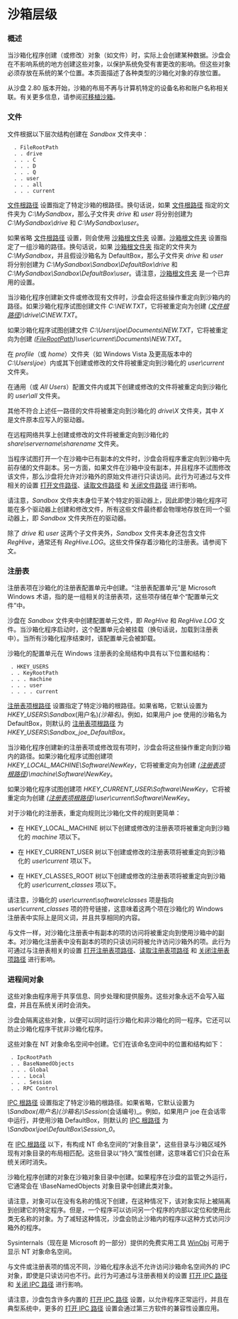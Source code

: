 # 沙箱层级

### 概述

当沙箱化程序创建（或修改）对象（如文件）时，实际上会创建某种数据。沙盘会在不影响系统的地方创建这些对象，以保护系统免受有害更改的影响。但这些对象必须存放在系统的某个位置。本页面描述了各种类型的沙箱化对象的存放位置。

从沙盘 2.80 版本开始，沙箱的布局不再与计算机特定的设备名称和账户名称相关联。有关更多信息，请参阅[可移植沙箱](PortableSandbox.md)。

### 文件

文件根据以下层次结构创建在 _Sandbox_ 文件夹中：
```
  . FileRootPath
  . . drive
  . . . C
  . . . D
  . . . Q
  . . user
  . . . all
  . . . current
```

[文件根路径](FileRootPath.md) 设置指定了特定沙箱的根路径。换句话说，如果 [文件根路径](FileRootPath.md) 指定的文件夹为 _C:\MySandbox_，那么子文件夹 _drive_ 和 _user_ 将分别创建为 _C:\MySandbox\drive_ 和 _C:\MySandbox\user_。

如果省略 [文件根路径](FileRootPath.md) 设置，则会使用 [沙箱根文件夹](BoxRootFolder.md) 设置。[沙箱根文件夹](BoxRootFolder.md) 设置指定了一组沙箱的路径。换句话说，如果 [沙箱根文件夹](BoxRootFolder.md) 指定的文件夹为 _C:\MySandbox_，并且假设沙箱名为 DefaultBox，那么子文件夹 _drive_ 和 _user_ 将分别创建为 _C:\MySandbox\Sandbox\DefaultBox\drive_ 和 _C:\MySandbox\Sandbox\DefaultBox\user_。请注意，[沙箱根文件夹](BoxRootFolder.md) 是一个已弃用的设置。

当沙箱化程序创建新文件或修改现有文件时，沙盘会将这些操作重定向到沙箱内的路径。如果沙箱化程序试图创建文件 _C:\NEW.TXT_，它将被重定向为创建 _([文件根路径](FileRootPath.md))\drive\C\NEW.TXT_。

如果沙箱化程序试图创建文件 _C:\Users\joe\Documents\NEW.TXT_，它将被重定向为创建 _([FileRootPath](FileRootPath.md))\user\current\Documents\NEW.TXT_。

在 _profile_（或 _home_）文件夹（如 Windows Vista 及更高版本中的 _C:\Users\joe_）内或其下创建或修改的文件将被重定向到沙箱化的 _user\current_ 文件夹。

在通用（或 _All Users_）配置文件内或其下创建或修改的文件将被重定向到沙箱化的 _user\all_ 文件夹。

其他不符合上述任一路径的文件将被重定向到沙箱化的 _drive\X_ 文件夹，其中 _X_ 是文件原本应写入的驱动器。

在远程网络共享上创建或修改的文件将被重定向到沙箱化的 _share\\servername\\sharename_ 文件夹。

当程序试图打开一个在沙箱中已有副本的文件时，沙盘会将程序重定向到沙箱中先前存储的文件副本。另一方面，如果文件在沙箱中没有副本，并且程序不试图修改该文件，那么沙盘将允许对沙箱外的原始文件进行只读访问。此行为可通过与文件相关的设置 [打开文件路径](OpenFilePath.md)、[读取文件路径](ReadFilePath.md) 和 [关闭文件路径](ClosedFilePath.md) 进行影响。

请注意，_Sandbox_ 文件夹本身位于某个特定的驱动器上，因此即使沙箱化程序可能在多个驱动器上创建和修改文件，所有这些文件最终都会物理地存放在同一个驱动器上，即 _Sandbox_ 文件夹所在的驱动器。

除了 _drive_ 和 _user_ 这两个子文件夹外，_Sandbox_ 文件夹本身还包含文件 _RegHive_，通常还有 _RegHive.LOG_。这些文件保存着沙箱化的注册表。请参阅下文。

### 注册表

注册表项在沙箱化的注册表配置单元中创建。“注册表配置单元”是 Microsoft Windows 术语，指的是一组相关的注册表项，这些项存储在单个“配置单元文件”中。

沙盘在 _Sandbox_ 文件夹中创建配置单元文件，即 _RegHive_ 和 _RegHive.LOG_ 文件。当沙箱化程序启动时，这个配置单元会被挂载（换句话说，加载到注册表中）。当所有沙箱化程序结束时，该配置单元会被卸载。

沙箱化的配置单元在 Windows 注册表的全局结构中具有以下位置和结构：
```
 . HKEY_USERS
 . . KeyRootPath
 . . . machine
 . . . user
 . . . . current
```

[注册表项根路径](KeyRootPath.md) 设置指定了特定沙箱的根路径。如果省略，它默认设置为 _HKEY_USERS\Sandbox_(用户名)_(沙箱名)_。例如，如果用户 joe 使用的沙箱名为 DefaultBox，则默认的 [注册表项根路径](KeyRootPath.md) 为 _HKEY_USERS\Sandbox_joe_DefaultBox_。

当沙箱化程序创建新的注册表项或修改现有项时，沙盘会将这些操作重定向到沙箱内的路径。如果沙箱化程序试图创建项 _HKEY_LOCAL_MACHINE\Software\NewKey_，它将被重定向为创建 _([注册表项根路径](KeyRootPath.md))\machine\Software\NewKey_。

如果沙箱化程序试图创建项 _HKEY_CURRENT_USER\Software\NewKey_，它将被重定向为创建 _([注册表项根路径](KeyRootPath.md))\user\current\Software\NewKey_。

对于沙箱化的注册表，重定向规则比沙箱化文件的规则更简单：

- 在 HKEY_LOCAL_MACHINE 树以下创建或修改的注册表项将被重定向到沙箱化的 _machine_ 项以下。

- 在 HKEY_CURRENT_USER 树以下创建或修改的注册表项将被重定向到沙箱化的 _user\current_ 项以下。

- 在 HKEY_CLASSES_ROOT 树以下创建或修改的注册表项将被重定向到沙箱化的 _user\current_classes_ 项以下。

请注意，沙箱化的 _user\current\software\classes_ 项是指向 _user\current_classes_ 项的符号链接，这意味着这两个项在沙箱化的 Windows 注册表中实际上是同义词，并且共享相同的内容。

与文件一样，对沙箱化注册表中有副本的项的访问将被重定向到使用沙箱中的副本。对沙箱化注册表中没有副本的项的只读访问将被允许访问沙箱外的项。此行为可通过与注册表相关的设置 [打开注册表项路径](OpenKeyPath.md)、[读取注册表项路径](ReadKeyPath.md) 和 [关闭注册表项路径](ClosedKeyPath.md) 进行影响。

### 进程间对象

这些对象由程序用于共享信息、同步处理和提供服务。这些对象永远不会写入磁盘，并且在系统关闭时会消失。

沙盘会隔离这些对象，以便可以同时运行沙箱化和非沙箱化的同一程序。它还可以防止沙箱化程序干扰非沙箱化程序。

这些对象在 NT 对象命名空间中创建。它们在该命名空间中的位置和结构如下：
```
 . IpcRootPath
 . . BaseNamedObjects
 . . . Global
 . . . Local
 . . . Session
 . . RPC Control
```

[IPC 根路径](IpcRootPath.md) 设置指定了特定沙箱的根路径。如果省略，它默认设置为 _\Sandbox\(用户名)\(沙箱名)\Session_(会话编号)_。例如，如果用户 joe 在会话零中运行，并使用沙箱 DefaultBox，则默认的 [IPC 根路径](IpcRootPath.md) 为 _\Sandbox\joe\DefaultBox\Session_0_。

在 [IPC 根路径](IpcRootPath.md) 以下，有构成 NT 命名空间的“对象目录”，这些目录与沙箱区域外现有对象目录的布局相匹配。这些目录以“持久”属性创建，这意味着它们只会在系统关闭时消失。

沙箱化程序创建的对象在沙箱对象目录中创建。如果程序在沙盘的监管之外运行，它通常会在 \BaseNamedObjects 对象目录中创建此类对象。

请注意，对象可以在没有名称的情况下创建，在这种情况下，该对象实际上被隔离到创建它的特定程序。但是，一个程序可以访问另一个程序的内部以定位和使用此类无名称的对象。为了减轻这种情况，沙盘会防止沙箱内的程序以这种方式访问沙箱外的程序。

Sysinternals（现在是 Microsoft 的一部分）提供的免费实用工具 [WinObj](https://docs.microsoft.com/en-us/sysinternals/downloads/winobj) 可用于显示 NT 对象命名空间。

与文件或注册表项的情况不同，沙箱化程序永远不允许访问沙箱命名空间外的 IPC 对象，即使是只读访问也不行。此行为可通过与注册表相关的设置 [打开 IPC 路径](OpenIpcPath.md) 和 [关闭 IPC 路径](ClosedIpcPath.md) 进行影响。

请注意，沙盘包含许多内置的 [打开 IPC 路径](OpenIpcPath.md) 设置，以允许程序正常运行，并且在典型系统中，更多的 [打开 IPC 路径](OpenIpcPath.md) 设置会通过第三方软件的兼容性设置应用。
